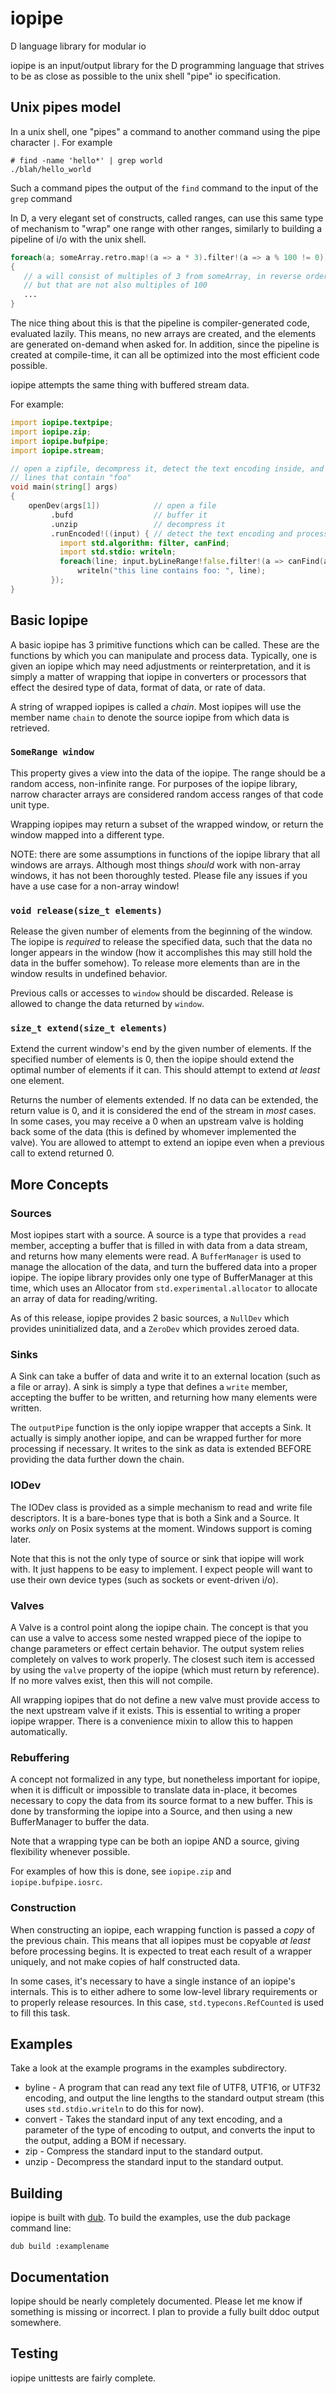 # iopipe
D language library for modular io

iopipe is an input/output library for the D programming language that strives to be as close as
possible to the unix shell "pipe" io specification.

## Unix pipes model
In a unix shell, one "pipes" a command to another command using the pipe character `|`. For example
```
# find -name 'hello*' | grep world
./blah/hello_world
```

Such a command pipes the output of the `find` command to the input of the `grep` command

In D, a very elegant set of constructs, called ranges, can use this same type of mechanism
to "wrap" one range with other ranges, similarly to
building a pipeline of i/o with the unix shell.

```D
foreach(a; someArray.retro.map!(a => a * 3).filter!(a => a % 100 != 0))
{
   // a will consist of multiples of 3 from someArray, in reverse order,
   // but that are not also multiples of 100
   ...
}
```

The nice thing about this is that the pipeline is compiler-generated code, evaluated lazily. This
means, no new arrays are created, and the elements are generated on-demand when asked for. In addition,
since the pipeline is created at compile-time, it can all be optimized into the most efficient code possible.

iopipe attempts the same thing with buffered stream data.

For example:
```D
import iopipe.textpipe;
import iopipe.zip;
import iopipe.bufpipe;
import iopipe.stream;

// open a zipfile, decompress it, detect the text encoding inside, and process
// lines that contain "foo"
void main(string[] args)
{
    openDev(args[1])            // open a file
         .bufd                  // buffer it
         .unzip                 // decompress it
         .runEncoded!((input) { // detect the text encoding and process it.
           import std.algorithm: filter, canFind;
           import std.stdio: writeln;
           foreach(line; input.byLineRange!false.filter!(a => canFind(a, "foo")))
               writeln("this line contains foo: ", line);
         });
}
```

## Basic Iopipe

A basic iopipe has 3 primitive functions which can be called. These are the
functions by which you can manipulate and process data. Typically, one is given
an iopipe which may need adjustments or reinterpretation, and it is simply a
matter of wrapping that iopipe in converters or processors that effect the
desired type of data, format of data, or rate of data.

A string of wrapped iopipes is called a *chain*. Most iopipes will use the
member name `chain` to denote the source iopipe from which data is retrieved.

### `SomeRange window`

This property gives a view into the data of the iopipe. The range should be a
random access, non-infinite range. For purposes of the iopipe library, narrow
character arrays are considered random access ranges of that code unit type.

Wrapping iopipes may return a subset of the wrapped window, or return the
window mapped into a different type.

NOTE: there are some assumptions in functions of the iopipe library that
all windows are arrays. Although most things *should* work with non-array
windows, it has not been thoroughly tested. Please file any issues if you have
a use case for a non-array window!

### `void release(size_t elements)`

Release the given number of elements from the beginning of the window. The
iopipe is *required* to release the specified data, such that the data no
longer appears in the window (how it accomplishes this may still hold the data
in the buffer somehow). To release more elements than are in the window results
in undefined behavior.

Previous calls or accesses to `window` should be discarded. Release is allowed
to change the data returned by `window`.

### `size_t extend(size_t elements)`

Extend the current window's end by the given number of elements. If the specified
number of elements is 0, then the iopipe should extend the optimal number of
elements if it can. This should attempt to extend *at least* one element.

Returns the number of elements extended. If no data can be extended, the return
value is 0, and it is considered the end of the stream in *most* cases. In some
cases, you may receive a 0 when an upstream valve is holding back some of the
data (this is defined by whomever implemented the valve). You are allowed to
attempt to extend an iopipe even when a previous call to extend returned 0.

## More Concepts

### Sources

Most iopipes start with a source. A source is a type that provides a `read`
member, accepting a buffer that is filled in with data from a data stream, and
returns how many elements were read. A `BufferManager` is used to manage the
allocation of the data, and turn the buffered data into a proper iopipe. The
iopipe library provides only one type of BufferManager at this time, which uses
an Allocator from `std.experimental.allocator` to allocate an array of data for
reading/writing.

As of this release, iopipe provides 2 basic sources, a `NullDev` which provides
uninitialized data, and a `ZeroDev` which provides zeroed data.

### Sinks

A Sink can take a buffer of data and write it to an external location (such as
a file or array). A sink is simply a type that defines a `write` member,
accepting the buffer to be written, and returning how many elements were
written.

The `outputPipe` function is the only iopipe wrapper that accepts a Sink. It
actually is simply another iopipe, and can be wrapped further for more
processing if necessary. It writes to the sink as data is extended BEFORE
providing the data further down the chain.

### IODev

The IODev class is provided as a simple mechanism to read and write file
descriptors. It is a bare-bones type that is both a Sink and a Source. It works
*only* on Posix systems at the moment. Windows support is coming later.

Note that this is not the only type of source or sink that iopipe will work
with. It just happens to be easy to implement. I expect people will want to use
their own device types (such as sockets or event-driven i/o).

### Valves

A Valve is a control point along the iopipe chain. The concept is that you can
use a valve to access some nested wrapped piece of the iopipe to change
parameters or effect certain behavior. The output system relies completely on
valves to work properly. The closest such item is accessed by using the `valve`
property of the iopipe (which must return by reference). If no more valves
exist, then this will not compile.

All wrapping iopipes that do not define a new valve must provide access to the
next upstream valve if it exists. This is essential to writing a proper iopipe
wrapper. There is a convenience mixin to allow this to happen automatically.

### Rebuffering

A concept not formalized in any type, but nonetheless important for iopipe,
when it is difficult or impossible to translate data in-place, it becomes
necessary to copy the data from its source format to a new buffer. This is done
by transforming the iopipe into a Source, and then using a new BufferManager to
buffer the data.

Note that a wrapping type can be both an iopipe AND a source, giving
flexibility whenever possible.

For examples of how this is done, see `iopipe.zip` and `iopipe.bufpipe.iosrc`.

### Construction

When constructing an iopipe, each wrapping function is passed a *copy* of the
previous chain. This means that all iopipes must be copyable *at least* before
processing begins. It is expected to treat each result of a wrapper uniquely,
and not make copies of half constructed data.

In some cases, it's necessary to have a single instance of an iopipe's
internals. This is to either adhere to some low-level library requirements or
to properly release resources. In this case, `std.typecons.RefCounted` is used
to fill this task.

## Examples

Take a look at the example programs in the examples subdirectory.
* byline - A program that can read any text file of UTF8, UTF16, or UTF32
  encoding, and output the line lengths to the standard output stream (this
  uses `std.stdio.writeln` to do this for now).
* convert - Takes the standard input of any text encoding, and a parameter of
  the type of encoding to output,
  and converts the input to the output, adding a BOM if necessary.
* zip - Compress the standard input to the standard output.
* unzip - Decompress the standard input to the standard output.
  
## Building

iopipe is built with [dub](http://code.dlang.org). To build the examples, use
the dub package command line:

`dub build :examplename`

## Documentation

Iopipe should be nearly completely documented. Please let me know if something
is missing or incorrect. I plan to provide a fully built ddoc output somewhere.

## Testing

iopipe unittests are fairly complete.
